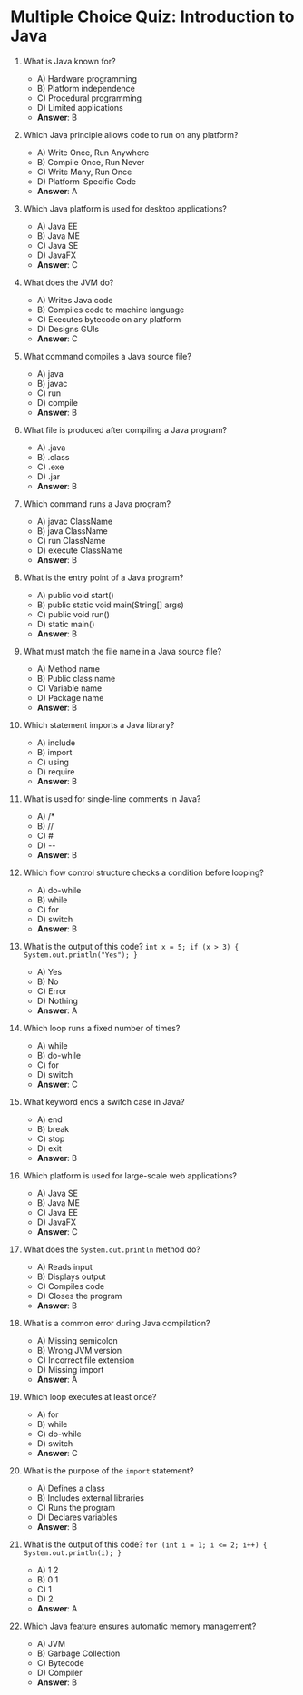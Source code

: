 # Multiple Choice Quiz: Introduction to Java

1. What is Java known for?
   - A) Hardware programming
   - B) Platform independence
   - C) Procedural programming
   - D) Limited applications
   - **Answer**: B

2. Which Java principle allows code to run on any platform?
   - A) Write Once, Run Anywhere
   - B) Compile Once, Run Never
   - C) Write Many, Run Once
   - D) Platform-Specific Code
   - **Answer**: A

3. Which Java platform is used for desktop applications?
   - A) Java EE
   - B) Java ME
   - C) Java SE
   - D) JavaFX
   - **Answer**: C

4. What does the JVM do?
   - A) Writes Java code
   - B) Compiles code to machine language
   - C) Executes bytecode on any platform
   - D) Designs GUIs
   - **Answer**: C

5. What command compiles a Java source file?
   - A) java
   - B) javac
   - C) run
   - D) compile
   - **Answer**: B

6. What file is produced after compiling a Java program?
   - A) .java
   - B) .class
   - C) .exe
   - D) .jar
   - **Answer**: B

7. Which command runs a Java program?
   - A) javac ClassName
   - B) java ClassName
   - C) run ClassName
   - D) execute ClassName
   - **Answer**: B

8. What is the entry point of a Java program?
   - A) public void start()
   - B) public static void main(String[] args)
   - C) public void run()
   - D) static main()
   - **Answer**: B

9. What must match the file name in a Java source file?
   - A) Method name
   - B) Public class name
   - C) Variable name
   - D) Package name
   - **Answer**: B

10. Which statement imports a Java library?
    - A) include
    - B) import
    - C) using
    - D) require
    - **Answer**: B

11. What is used for single-line comments in Java?
    - A) /*
    - B) //
    - C) #
    - D) --
    - **Answer**: B

12. Which flow control structure checks a condition before looping?
    - A) do-while
    - B) while
    - C) for
    - D) switch
    - **Answer**: B

13. What is the output of this code? `int x = 5; if (x > 3) { System.out.println("Yes"); }`
    - A) Yes
    - B) No
    - C) Error
    - D) Nothing
    - **Answer**: A

14. Which loop runs a fixed number of times?
    - A) while
    - B) do-while
    - C) for
    - D) switch
    - **Answer**: C

15. What keyword ends a switch case in Java?
    - A) end
    - B) break
    - C) stop
    - D) exit
    - **Answer**: B

16. Which platform is used for large-scale web applications?
    - A) Java SE
    - B) Java ME
    - C) Java EE
    - D) JavaFX
    - **Answer**: C

17. What does the `System.out.println` method do?
    - A) Reads input
    - B) Displays output
    - C) Compiles code
    - D) Closes the program
    - **Answer**: B

18. What is a common error during Java compilation?
    - A) Missing semicolon
    - B) Wrong JVM version
    - C) Incorrect file extension
    - D) Missing import
    - **Answer**: A

19. Which loop executes at least once?
    - A) for
    - B) while
    - C) do-while
    - D) switch
    - **Answer**: C

20. What is the purpose of the `import` statement?
    - A) Defines a class
    - B) Includes external libraries
    - C) Runs the program
    - D) Declares variables
    - **Answer**: B

21. What is the output of this code? `for (int i = 1; i <= 2; i++) { System.out.println(i); }`
    - A) 1 2
    - B) 0 1
    - C) 1
    - D) 2
    - **Answer**: A

22. Which Java feature ensures automatic memory management?
    - A) JVM
    - B) Garbage Collection
    - C) Bytecode
    - D) Compiler
    - **Answer**: B